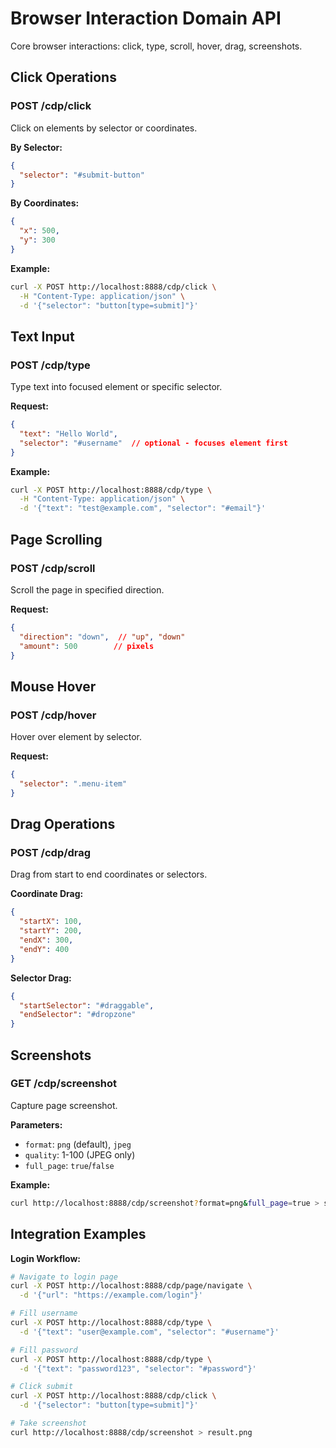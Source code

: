 # Browser Interaction Domain API

Core browser interactions: click, type, scroll, hover, drag, screenshots.

## Click Operations

### POST /cdp/click
Click on elements by selector or coordinates.

**By Selector:**
```json
{
  "selector": "#submit-button"
}
```

**By Coordinates:**
```json
{
  "x": 500,
  "y": 300
}
```

**Example:**
```bash
curl -X POST http://localhost:8888/cdp/click \
  -H "Content-Type: application/json" \
  -d '{"selector": "button[type=submit]"}'
```

## Text Input

### POST /cdp/type
Type text into focused element or specific selector.

**Request:**
```json
{
  "text": "Hello World",
  "selector": "#username"  // optional - focuses element first
}
```

**Example:**
```bash
curl -X POST http://localhost:8888/cdp/type \
  -H "Content-Type: application/json" \
  -d '{"text": "test@example.com", "selector": "#email"}'
```

## Page Scrolling

### POST /cdp/scroll
Scroll the page in specified direction.

**Request:**
```json
{
  "direction": "down",  // "up", "down"
  "amount": 500        // pixels
}
```

## Mouse Hover

### POST /cdp/hover
Hover over element by selector.

**Request:**
```json
{
  "selector": ".menu-item"
}
```

## Drag Operations

### POST /cdp/drag
Drag from start to end coordinates or selectors.

**Coordinate Drag:**
```json
{
  "startX": 100,
  "startY": 200,
  "endX": 300,
  "endY": 400
}
```

**Selector Drag:**
```json
{
  "startSelector": "#draggable",
  "endSelector": "#dropzone"
}
```

## Screenshots

### GET /cdp/screenshot
Capture page screenshot.

**Parameters:**
- `format`: `png` (default), `jpeg`
- `quality`: 1-100 (JPEG only)
- `full_page`: `true`/`false`

**Example:**
```bash
curl http://localhost:8888/cdp/screenshot?format=png&full_page=true > screenshot.png
```

## Integration Examples

**Login Workflow:**
```bash
# Navigate to login page
curl -X POST http://localhost:8888/cdp/page/navigate \
  -d '{"url": "https://example.com/login"}'

# Fill username
curl -X POST http://localhost:8888/cdp/type \
  -d '{"text": "user@example.com", "selector": "#username"}'

# Fill password
curl -X POST http://localhost:8888/cdp/type \
  -d '{"text": "password123", "selector": "#password"}'

# Click submit
curl -X POST http://localhost:8888/cdp/click \
  -d '{"selector": "button[type=submit]"}'

# Take screenshot
curl http://localhost:8888/cdp/screenshot > result.png
```